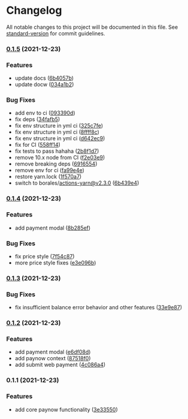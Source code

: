 # Changelog

All notable changes to this project will be documented in this file. See [standard-version](https://github.com/conventional-changelog/standard-version) for commit guidelines.

### [0.1.5](https://github.com/tate2301/paynow-react/compare/v0.1.4...v0.1.5) (2021-12-23)


### Features

* update docs ([6b4057b](https://github.com/tate2301/paynow-react/commit/6b4057b8618579eb7b3a6eaaf477abfc2d8ba3ad))
* update docw ([034a1b2](https://github.com/tate2301/paynow-react/commit/034a1b2957dee7d2f84feeece3a1fb94f51b8797))


### Bug Fixes

* add env to ci ([093390d](https://github.com/tate2301/paynow-react/commit/093390d07573f4c4b3ef58aa75931a486faa157d))
* fix deps ([34fafb5](https://github.com/tate2301/paynow-react/commit/34fafb580e898b916df6639a82fe7daa91a067f6))
* fix env structure in yml ci ([325c7fe](https://github.com/tate2301/paynow-react/commit/325c7fed9bbcd857ee58c7f9bdf3c535546afec0))
* fix env structure in yml ci ([8ffff8c](https://github.com/tate2301/paynow-react/commit/8ffff8c6464a939d1172f83d5d63a8ada2c88c75))
* fix env structure in yml ci ([d642ec9](https://github.com/tate2301/paynow-react/commit/d642ec9bdded476fcf36d58acbc2b58ea66b6161))
* fix for CI ([558ff14](https://github.com/tate2301/paynow-react/commit/558ff147096d685b8763267a14689718b73606e0))
* fix tests to pass hahaha ([2b8f1d7](https://github.com/tate2301/paynow-react/commit/2b8f1d749a8fde457ea7223469b1b0bc4a4efd4c))
* remove 10.x node from CI ([f2e03e9](https://github.com/tate2301/paynow-react/commit/f2e03e94ede0de70277a2915f4338b9f79f112be))
* remove breaking deps ([6916554](https://github.com/tate2301/paynow-react/commit/691655453673655b7e13752d898822a7bf385791))
* remove env for ci ([fa99e4e](https://github.com/tate2301/paynow-react/commit/fa99e4e6d868e708b159c2b2bb1b24fe2a9dbb33))
* restore yarn.lock ([1f570a7](https://github.com/tate2301/paynow-react/commit/1f570a74c8a68de8f4e8c113428c14862ee78eba))
* switch to borales/actions-yarn@v2.3.0 ([6b439e4](https://github.com/tate2301/paynow-react/commit/6b439e4f9af5d48da5fe29136f4dcf6a4abc7f2b))

### [0.1.4](https://github.com/tate2301/paynow-react/compare/v0.1.3...v0.1.4) (2021-12-23)


### Features

* add payment modal ([8b285ef](https://github.com/tate2301/paynow-react/commit/8b285ef71d4e499554619c96e71deab85d7ba5e8))


### Bug Fixes

* fix price style ([7f54c87](https://github.com/tate2301/paynow-react/commit/7f54c8754556e69b54e9dda665968da82c8117e6))
* more price style fixes ([e3e096b](https://github.com/tate2301/paynow-react/commit/e3e096ba6e99546868b7b88b9183eaf9a38636b9))

### [0.1.3](https://github.com/tate2301/paynow-react/compare/v0.1.2...v0.1.3) (2021-12-23)


### Bug Fixes

* fix insufficient balance error behavior and other features ([33e9e87](https://github.com/tate2301/paynow-react/commit/33e9e87bf9665e020bdd9d75f5863760acbb01b6))

### [0.1.2](https://github.com/tate2301/paynow-react/compare/v0.1.1...v0.1.2) (2021-12-23)


### Features

* add payment modal ([e6df08d](https://github.com/tate2301/paynow-react/commit/e6df08df379e15c2187756e7cf093af7e2197e87))
* add paynow context ([87518f0](https://github.com/tate2301/paynow-react/commit/87518f0821c42e78d47c43211fd2b2cf48fbf344))
* add submit web payment ([4c086a4](https://github.com/tate2301/paynow-react/commit/4c086a4dbc6e0ebb4528bb9f348afbe984aa5d62))

### 0.1.1 (2021-12-23)


### Features

* add core paynow functionality ([3e33550](https://github.com/tate2301/paynow-react/commit/3e335501ba78a43ecb33dab5c2cf5b007c6e9213))
